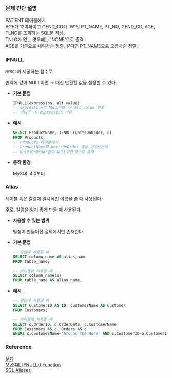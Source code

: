 ### 문제 간단 설명
PATIENT 테이블에서<br>
AGE가 12이하이고 GEND_CD가 'W'인
PT_NAME, PT_NO, GEND_CD, AGE, TLNO를 조회하는 SQL문 작성.<br>
TNLO가 없는 경우에는 'NONE'으로 출력.<br>
AGE를 기준으로 내림차순 정렬, 같다면 PT_NAME으로 오름차순 정렬.<br>


### IFNULL

`MYSQL`이 제공하는 함수로,

만약에 값이 NULL이면 → 대신 반환할 값을 설정할 수 있다.

- **기본 문법**
    
    ```sql
    IFNULL(expression, alt_value)
    -- expression이 NULL이면 -> alt_value 반환
    -- 아니면 -> expressino 반환
    ```
    
- **예시**
    
    ```sql
    SELECT ProductName, IFNULL(UnitsOnOrder, 0)
    FROM Products;
    -- Products 테이블에서
    -- ProductName과 UnitsOnOrder 열을 가져오는데
    -- UnitsOnOrder값이 NULL이면 0으로 출력
    ```
    
- **동작 환경**
    
    MySQL 4.0부터
    

### Alias

테이블 혹은 칼럼에 일시적인 이름을 줄 때 사용된다.

주로, 칼럼을 읽기 좋게 만들 때 사용된다.

- **사용할 수 있는 범위**
    
    별칭이 만들어진 질의에서만 존재한다.
    
- **기본 문법**
    
    ```sql
    -- 칼럼에 사용할 때
    SELECT column_name AS alias_name
    FROM table_name;
    
    -- 테이블에 사용할 때
    SELECT column_name(s)
    FROM table_name AS alias_name;
    ```
    
- **예시**
    
    ```sql
    -- 칼럼에 사용할 때
    SELECT CustomerID AS ID, CustomerName AS Customer
    FROM Customers;
    
    -- 테이블에 사용할 때
    SELECT o.OrderID, o.OrderDate, c.CustomerName
    FROM Customers AS c, Orders AS o
    WHERE c.CustomerName='Around the Horn' AND c.CustomerID=o.CustomerID;
    ```

### Reference
[문제](https://school.programmers.co.kr/learn/courses/30/lessons/132201)<br>
[MySQL IFNULL() Function](https://www.w3schools.com/sql/func_mysql_ifnull.asp)<br>
[SQL Aliases](https://www.w3schools.com/sql/sql_alias.asp)<br>

